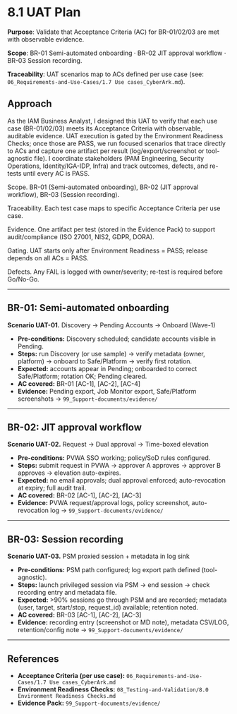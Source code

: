 
# 8.1 UAT Plan 

**Purpose**: Validate that Acceptance Criteria (AC) for BR-01/02/03 are met with observable evidence.

**Scope**: BR-01 Semi-automated onboarding · BR-02 JIT approval workflow · BR-03 Session recording.

**Traceability**: UAT scenarios map to ACs defined per use case (see: `06_Requirements-and-Use-Cases/1.7 Use cases_CyberArk.md`).

## Approach 

As the IAM Business Analyst, I designed this UAT to verify that each use case (BR-01/02/03) meets its Acceptance Criteria with observable, auditable evidence. UAT execution is gated by the Environment Readiness Checks; once those are PASS, we run focused scenarios that trace directly to ACs and capture one artifact per result (log/export/screenshot or tool-agnostic file). I coordinate stakeholders (PAM Engineering, Security Operations, Identity/IGA-IDP, Infra) and track outcomes, defects, and re-tests until every AC is PASS.

Scope. BR-01 (Semi-automated onboarding), BR-02 (JIT approval workflow), BR-03 (Session recording).

Traceability. Each test case maps to specific Acceptance Criteria per use case.

Evidence. One artifact per test (stored in the Evidence Pack) to support audit/compliance (ISO 27001, NIS2, GDPR, DORA).

Gating. UAT starts only after Environment Readiness = PASS; release depends on all ACs = PASS.

Defects. Any FAIL is logged with owner/severity; re-test is required before Go/No-Go.

---

## BR-01: Semi-automated onboarding

**Scenario UAT-01.** Discovery → Pending Accounts → Onboard (Wave-1)
- **Pre-conditions:** Discovery scheduled; candidate accounts visible in Pending.
- **Steps:** run Discovery (or use sample) → verify metadata (owner, platform) → onboard to Safe/Platform → verify first rotation.
- **Expected:** accounts appear in Pending; onboarded to correct Safe/Platform; rotation OK; Pending cleared.
- **AC covered:** BR-01 [AC-1], [AC-2], [AC-4]
- **Evidence:** Pending export, Job Monitor export, Safe/Platform screenshots → `99_Support-documents/evidence/`

---

## BR-02: JIT approval workflow

**Scenario UAT-02.** Request → Dual approval → Time-boxed elevation
- **Pre-conditions:** PVWA SSO working; policy/SoD rules configured.
- **Steps:** submit request in PVWA → approver A approves → approver B approves → elevation auto-expires.
- **Expected:** no email approvals; dual approval enforced; auto-revocation at expiry; full audit trail.
- **AC covered:** BR-02 [AC-1], [AC-2], [AC-3]
- **Evidence:** PVWA request/approval logs, policy screenshot, auto-revocation log → `99_Support-documents/evidence/`

---

## BR-03: Session recording

**Scenario UAT-03.** PSM proxied session + metadata in log sink
- **Pre-conditions:** PSM path configured; log export path defined (tool-agnostic).
- **Steps:** launch privileged session via PSM → end session → check recording entry and metadata file.
- **Expected:** >90% sessions go through PSM and are recorded; metadata (user, target, start/stop, request_id) available; retention noted.
- **AC covered:** BR-03 [AC-1], [AC-2], [AC-3]
- **Evidence:** recording entry (screenshot or MD note), metadata CSV/LOG, retention/config note → `99_Support-documents/evidence/`

---

## References
- **Acceptance Criteria (per use case):** `06_Requirements-and-Use-Cases/1.7 Use cases_CyberArk.md`
- **Environment Readiness Checks:** `08_Testing-and-Validation/8.0 Environment Readiness Checks.md`
- **Evidence Pack:** `99_Support-documents/evidence/`

